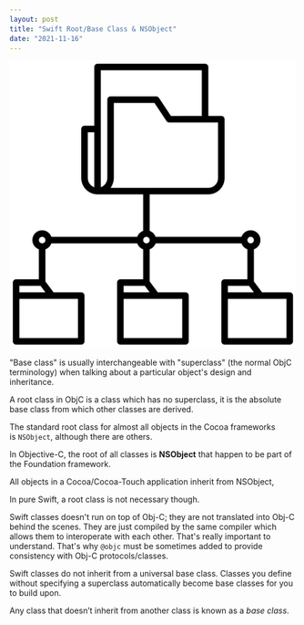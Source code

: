```yaml
---
layout: post
title: "Swift Root/Base Class & NSObject"
date: "2021-11-16"
---
```


![](images/root-directory.png)

"Base class" is usually interchangeable with "superclass" (the normal ObjC terminology) when talking about a particular object's design and inheritance.

A root class in ObjC is a class which has no superclass, it is the absolute base class from which other classes are derived.  
  
The standard root class for almost all objects in the Cocoa frameworks is `NSObject`, although there are others.  
  
In Objective-C, the root of all classes is **NSObject** that happen to be part of the Foundation framework.  
  
All objects in a Cocoa/Cocoa-Touch application inherit from NSObject,  
  
In pure Swift, a root class is not necessary though.  
  
Swift classes doesn't run on top of Obj-C; they are not translated into Obj-C behind the scenes. They are just compiled by the same compiler which allows them to interoperate with each other. That's really important to understand. That's why `@objc` must be sometimes added to provide consistency with Obj-C protocols/classes.  
  
Swift classes do not inherit from a universal base class. Classes you define without specifying a superclass automatically become base classes for you to build upon.  
  
Any class that doesn’t inherit from another class is known as a _base class_.
